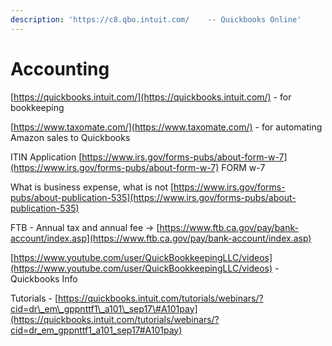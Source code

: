 ```yaml
---
description: 'https://c8.qbo.intuit.com/    -- Quickbooks Online'
---
```


# Accounting

[https://quickbooks.intuit.com/](https://quickbooks.intuit.com/) - for bookkeeping

[https://www.taxomate.com/](https://www.taxomate.com/) - for automating Amazon sales to Quickbooks

ITIN Application [https://www.irs.gov/forms-pubs/about-form-w-7](https://www.irs.gov/forms-pubs/about-form-w-7) FORM w-7

What is business expense, what is not [https://www.irs.gov/forms-pubs/about-publication-535](https://www.irs.gov/forms-pubs/about-publication-535)

FTB - Annual tax and annual fee -&gt; [https://www.ftb.ca.gov/pay/bank-account/index.asp](https://www.ftb.ca.gov/pay/bank-account/index.asp)

[https://www.youtube.com/user/QuickBookkeepingLLC/videos](https://www.youtube.com/user/QuickBookkeepingLLC/videos) - Quickbooks Info

Tutorials - [https://quickbooks.intuit.com/tutorials/webinars/?cid=dr\_em\_gppnttf1\_a101\_sep17\#A101pay](https://quickbooks.intuit.com/tutorials/webinars/?cid=dr_em_gppnttf1_a101_sep17#A101pay)




